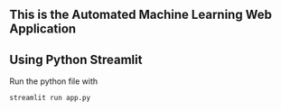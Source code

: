 ## This is the Automated Machine Learning Web Application
## Using Python Streamlit

Run the python file with 
```
streamlit run app.py
```
